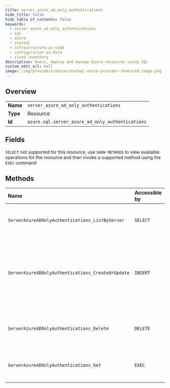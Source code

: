 ```yaml
---
title: server_azure_ad_only_authentications
hide_title: false
hide_table_of_contents: false
keywords:
  - server_azure_ad_only_authentications
  - sql
  - azure    
  - stackql
  - infrastructure-as-code
  - configuration-as-data
  - cloud inventory
description: Query, deploy and manage Azure resources using SQL
custom_edit_url: null
image: /img/providers/azure/stackql-azure-provider-featured-image.png
---
```

  
    

## Overview
<table><tbody>
<tr><td><b>Name</b></td><td><code>server_azure_ad_only_authentications</code></td></tr>
<tr><td><b>Type</b></td><td>Resource</td></tr>
<tr><td><b>Id</b></td><td><code>azure.sql.server_azure_ad_only_authentications</code></td></tr>
</tbody></table>

## Fields
`SELECT` not supported for this resource, use `SHOW METHODS` to view available operations for the resource and then invoke a supported method using the `EXEC` command  
## Methods
| Name | Accessible by | Required Params | Description |
|:-----|:--------------|:----------------|:------------|
| `ServerAzureADOnlyAuthentications_ListByServer` | `SELECT` | `resourceGroupName, serverName, subscriptionId` | Gets a list of server Azure Active Directory only authentications. |
| `ServerAzureADOnlyAuthentications_CreateOrUpdate` | `INSERT` | `authenticationName, resourceGroupName, serverName, subscriptionId` | Sets Server Active Directory only authentication property or updates an existing server Active Directory only authentication property. |
| `ServerAzureADOnlyAuthentications_Delete` | `DELETE` | `authenticationName, resourceGroupName, serverName, subscriptionId` | Deletes an existing server Active Directory only authentication property. |
| `ServerAzureADOnlyAuthentications_Get` | `EXEC` | `authenticationName, resourceGroupName, serverName, subscriptionId` | Gets a specific Azure Active Directory only authentication property. |
